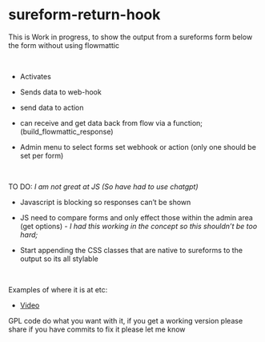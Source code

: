 sureform-return-hook
====================

This is Work in progress, to show the output from a sureforms form below the
form without using flowmattic

 

-   Activates

-   Sends data to web-hook

-   send data to action

-   can receive and get data back from flow via a function;
    (build_flowmattic_response)

-   Admin menu to select forms set webhook or action (only one should be set per
    form)

 

TO DO: *I am not great at JS (So have had to use chatgpt)*

-   Javascript is blocking so responses can’t be shown

-   JS need to compare forms and only effect those within the admin area (get
    options) - *I had this working in the concept so this shouldn’t be too
    hard;*

-   Start appending the CSS classes that are native to sureforms to the output
    so its all stylable

 

Examples of where it is at etc:

-   [Video](https://share.zight.com/NQu9m87g)

GPL code do what you want with it, if you get a working version please share if
you have commits to fix it please let me know

